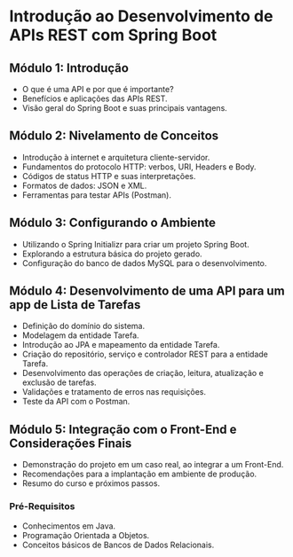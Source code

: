# Introdução ao Desenvolvimento de APIs REST com Spring Boot

## Módulo 1: Introdução
- O que é uma API e por que é importante?
- Benefícios e aplicações das APIs REST.
- Visão geral do Spring Boot e suas principais vantagens.

## Módulo 2: Nivelamento de Conceitos
- Introdução à internet e arquitetura cliente-servidor.
- Fundamentos do protocolo HTTP: verbos, URI, Headers e Body.
- Códigos de status HTTP e suas interpretações.
- Formatos de dados: JSON e XML.
- Ferramentas para testar APIs (Postman).

## Módulo 3: Configurando o Ambiente
- Utilizando o Spring Initializr para criar um projeto Spring Boot.
- Explorando a estrutura básica do projeto gerado.
- Configuração do banco de dados MySQL para o desenvolvimento.

## Módulo 4: Desenvolvimento de uma API para um app de Lista de Tarefas
- Definição do domínio do sistema.
- Modelagem da entidade Tarefa.
- Introdução ao JPA e mapeamento da entidade Tarefa.
- Criação do repositório, serviço e controlador REST para a entidade Tarefa.
- Desenvolvimento das operações de criação, leitura, atualização e exclusão de tarefas.
- Validações e tratamento de erros nas requisições.
- Teste da API com o Postman.

## Módulo 5: Integração com o Front-End e Considerações Finais
- Demonstração do projeto em um caso real, ao integrar a um Front-End.
- Recomendações para a implantação em ambiente de produção.
- Resumo do curso e próximos passos.

### Pré-Requisitos
- Conhecimentos em Java.
- Programação Orientada a Objetos.
- Conceitos básicos de Bancos de Dados Relacionais.
